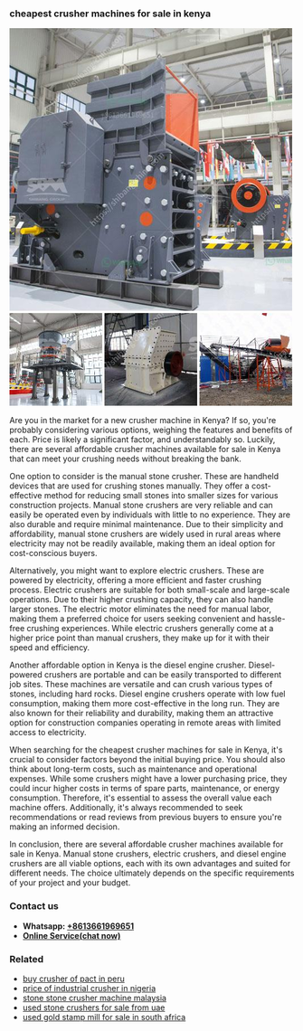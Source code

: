 <h3>cheapest crusher machines for sale in kenya</h3><img src='1708332558.jpg' alt=''><p>Are you in the market for a new crusher machine in Kenya? If so, you're probably considering various options, weighing the features and benefits of each. Price is likely a significant factor, and understandably so. Luckily, there are several affordable crusher machines available for sale in Kenya that can meet your crushing needs without breaking the bank.</p><p>One option to consider is the manual stone crusher. These are handheld devices that are used for crushing stones manually. They offer a cost-effective method for reducing small stones into smaller sizes for various construction projects. Manual stone crushers are very reliable and can easily be operated even by individuals with little to no experience. They are also durable and require minimal maintenance. Due to their simplicity and affordability, manual stone crushers are widely used in rural areas where electricity may not be readily available, making them an ideal option for cost-conscious buyers.</p><p>Alternatively, you might want to explore electric crushers. These are powered by electricity, offering a more efficient and faster crushing process. Electric crushers are suitable for both small-scale and large-scale operations. Due to their higher crushing capacity, they can also handle larger stones. The electric motor eliminates the need for manual labor, making them a preferred choice for users seeking convenient and hassle-free crushing experiences. While electric crushers generally come at a higher price point than manual crushers, they make up for it with their speed and efficiency.</p><p>Another affordable option in Kenya is the diesel engine crusher. Diesel-powered crushers are portable and can be easily transported to different job sites. These machines are versatile and can crush various types of stones, including hard rocks. Diesel engine crushers operate with low fuel consumption, making them more cost-effective in the long run. They are also known for their reliability and durability, making them an attractive option for construction companies operating in remote areas with limited access to electricity.</p><p>When searching for the cheapest crusher machines for sale in Kenya, it's crucial to consider factors beyond the initial buying price. You should also think about long-term costs, such as maintenance and operational expenses. While some crushers might have a lower purchasing price, they could incur higher costs in terms of spare parts, maintenance, or energy consumption. Therefore, it's essential to assess the overall value each machine offers. Additionally, it's always recommended to seek recommendations or read reviews from previous buyers to ensure you're making an informed decision.</p><p>In conclusion, there are several affordable crusher machines available for sale in Kenya. Manual stone crushers, electric crushers, and diesel engine crushers are all viable options, each with its own advantages and suited for different needs. The choice ultimately depends on the specific requirements of your project and your budget.</p><h3>Contact us</h3><ul><li><strong>Whatsapp:&nbsp;<a href="https://wa.me/8613661969651">+8613661969651</a></strong></li><li><a href="https://swt.shibang-china.com/?git&amp;zhl&amp;cheapest crusher machines for sale in kenya"><strong>Online Service(chat now)</strong></a></li></ul><h3>Related</h3><ul><li><a href='buy crusher of pact in peru.md'>buy crusher of pact in peru</a></li><li><a href='price of industrial crusher in nigeria.md'>price of industrial crusher in nigeria</a></li><li><a href='stone stone crusher machine malaysia.md'>stone stone crusher machine malaysia</a></li><li><a href='used stone crushers for sale from uae.md'>used stone crushers for sale from uae</a></li><li><a href='used gold stamp mill for sale in south africa.md'>used gold stamp mill for sale in south africa</a></li></ul>